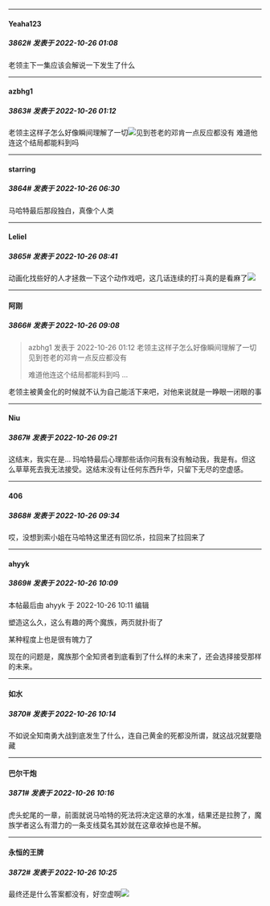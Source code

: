 

*****

####  Yeaha123  
##### 3862#       发表于 2022-10-26 01:08

老领主下一集应该会解说一下发生了什么



*****

####  azbhg1  
##### 3863#       发表于 2022-10-26 01:12

老领主这样子怎么好像瞬间理解了一切<img src="https://static.saraba1st.com/image/smiley/face2017/001.png" referrerpolicy="no-referrer">见到苍老的邓肯一点反应都没有
难道他连这个结局都能料到吗



*****

####  starring  
##### 3864#       发表于 2022-10-26 06:30

马哈特最后那段独白，真像个人类



*****

####  Leliel  
##### 3865#       发表于 2022-10-26 08:41

动画化找些好的人才拯救一下这个动作戏吧，这几话连续的打斗真的是看麻了<img src="https://static.saraba1st.com/image/smiley/face2017/067.png" referrerpolicy="no-referrer">



*****

####  阿刚  
##### 3866#       发表于 2022-10-26 09:08

<blockquote>azbhg1 发表于 2022-10-26 01:12
老领主这样子怎么好像瞬间理解了一切见到苍老的邓肯一点反应都没有

难道他连这个结局都能料到吗 ...</blockquote>
老领主被黄金化的时候就不认为自己能活下来吧，对他来说就是一睁眼一闭眼的事



*****

####  Niu  
##### 3867#       发表于 2022-10-26 09:21

这结末，我实在是... 玛哈特最后心理那些话你问我有没有触动我，我是有。但这么草草死去我无法接受。这结末没有让任何东西升华，只留下无尽的空虚感。



*****

####  406  
##### 3868#       发表于 2022-10-26 09:34

哎，没想到索小姐在马哈特这里还有回忆杀，拉回来了拉回来了



*****

####  ahyyk  
##### 3869#       发表于 2022-10-26 10:09

 本帖最后由 ahyyk 于 2022-10-26 10:11 编辑 

塑造这么久，这么有趣的两个魔族，两页就扑街了

某种程度上也是很有魄力了

现在的问题是，魔族那个全知贤者到底看到了什么样的未来了，还会选择接受那样的未来。



*****

####  如水  
##### 3870#       发表于 2022-10-26 10:14

不如说全知南勇大战到底发生了什么，连自己黄金的死都没所谓，就这战况就要隐藏



*****

####  巴尔干炮  
##### 3871#       发表于 2022-10-26 10:16

虎头蛇尾的一章，前面就说马哈特的死法将决定这章的水准，结果还是拉胯了，魔族学者这么有潜力的一条支线莫名其妙就在这章收掉也是不解。



*****

####  永恒的王牌  
##### 3872#       发表于 2022-10-26 10:25

最终还是什么答案都没有，好空虚啊<img src="https://static.saraba1st.com/image/smiley/face2017/001.png" referrerpolicy="no-referrer">

